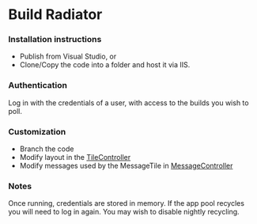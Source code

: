 # Build Radiator

### Installation instructions

* Publish from Visual Studio, or 
* Clone/Copy the code into a folder and host it via IIS.

### Authentication

Log in with the credentials of a user, with access to the builds you wish to poll.

### Customization

* Branch the code
* Modify layout in the [TileController](https://github.com/configit-open-source/build-radiator/blob/master/BuildRadiator/Controllers/TileController.cs)
* Modify messages used by the MessageTile in [MessageController](https://github.com/configit-open-source/build-radiator/blob/master/BuildRadiator/Controllers/MessageController.cs)

### Notes

Once running, credentials are stored in memory. If the app pool recycles you will need to log in again. You may wish to disable nightly recycling.
